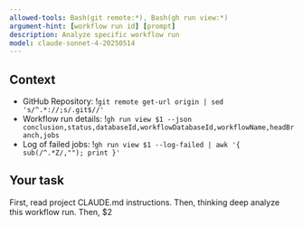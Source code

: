 ```yaml
---
allowed-tools: Bash(git remote:*), Bash(gh run view:*)
argument-hint: [workflow run id] [prompt]
description: Analyze specific workflow run
model: claude-sonnet-4-20250514
---
```


## Context

- GitHub Repository: !`git remote get-url origin | sed 's/^.*://;s/.git$//'`
- Workflow run details: !`gh run view $1 --json conclusion,status,databaseId,workflowDatabaseId,workflowName,headBranch,jobs`
- Log of failed jobs:
  !`gh run view $1 --log-failed | awk '{ sub(/^.*Z/,""); print }'`

## Your task

First, read project CLAUDE.md instructions.
Then, thinking deep analyze this workflow run.
Then, $2
